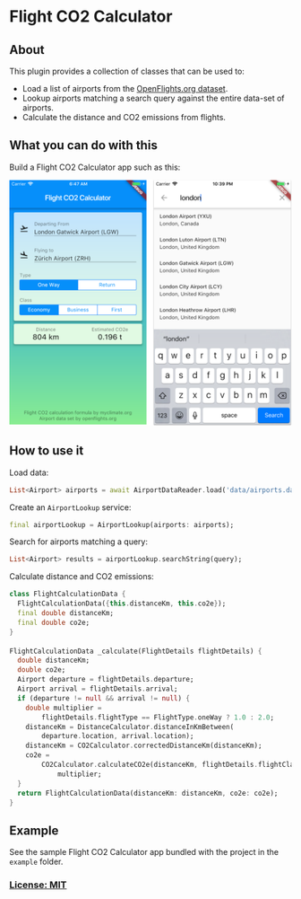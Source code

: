 # Flight CO2 Calculator 

## About

This plugin provides a collection of classes that can be used to:

- Load a list of airports from the [OpenFlights.org dataset](https://openflights.org/data.html).
- Lookup airports matching a search query against the entire data-set of airports. 
- Calculate the distance and CO2 emissions from flights.

## What you can do with this

Build a Flight CO2 Calculator app such as this:

![](screenshots/FlightCalculator-screenshots.png)

## How to use it

Load data:

```dart
List<Airport> airports = await AirportDataReader.load('data/airports.dat');
```

Create an `AirportLookup` service:

```dart
final airportLookup = AirportLookup(airports: airports);
```

Search for airports matching a query:

```dart
List<Airport> results = airportLookup.searchString(query);
```

Calculate distance and CO2 emissions:

```dart
class FlightCalculationData {
  FlightCalculationData({this.distanceKm, this.co2e});
  final double distanceKm;
  final double co2e;
}

FlightCalculationData _calculate(FlightDetails flightDetails) {
  double distanceKm;
  double co2e;
  Airport departure = flightDetails.departure;
  Airport arrival = flightDetails.arrival;
  if (departure != null && arrival != null) {
    double multiplier =
        flightDetails.flightType == FlightType.oneWay ? 1.0 : 2.0;
    distanceKm = DistanceCalculator.distanceInKmBetween(
        departure.location, arrival.location);
    distanceKm = CO2Calculator.correctedDistanceKm(distanceKm);
    co2e =
        CO2Calculator.calculateCO2e(distanceKm, flightDetails.flightClass) *
            multiplier;
  }
  return FlightCalculationData(distanceKm: distanceKm, co2e: co2e);
}
```

## Example

See the sample Flight CO2 Calculator app bundled with the project in the `example` folder.

### [License: MIT](License.md)